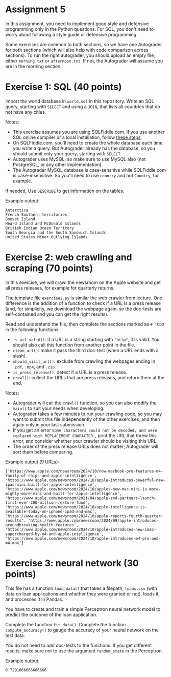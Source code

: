 # Assignment 5

In this assignment, you need to implement good style and defensive programming only in the Python questions. For SQL, you don't need to worry about following a style guide or defensive programming.

Some exercises are common to both sections, so we have one Autograder for both sections (which will also help with code comparison across sections). To run the right autograder, you should upload an empty file, either `morning.txt` or `afternoon.txt`. If not, the Autograder will assume you are in the morning section.

# Exercise 1: SQL (40 points)

Import the world database in `world.sql` in this repository. Write an SQL query, starting with `SELECT` and using a `JOIN`, that lists all countries that do not have any cities.

Notes:
- This exercise assumes you are using SQLFiddle.com. If you use another SQL online compiler or a local installation, follow [these steps](https://dev.mysql.com/doc/world-setup/en/world-setup-installation.html).
- On SQLFiddle.com, you'll need to create the whole database each time you write a query. But Autograder already has the database, so you should submit only your query, starting with `SELECT`.
- Autograder uses MySQL, so make sure to use MySQL also (not PostgreSQL, or any other implementation).
- The Autograder MySQL database is case-sensitive while SQLFiddle.com is case-insensitive. So you'll need to use `country` and not `Country`, for example.

If needed, Use `DESCRIBE` to get information on the tables.

Example output:

```
Antarctica
French Southern territories
Bouvet Island
Heard Island and McDonald Islands
British Indian Ocean Territory
South Georgia and the South Sandwich Islands
United States Minor Outlying Islands
```

# Exercise 2: web crawling and scraping (70 points)

In this exercise, we will crawl the newsroom on the Apple website and get all press releases, for example for quarterly returns.

The template file `exercise2.py` is similar the web crawler from lecture. One difference is the addition of a function to check if a URL is a press release (and, for simplicity, we download the webpage again, so the doc-tests are self-contained and you can get the right results).

Read and understand the file, then complete the sections marked as `# TODO` in the following functions:

- `is_url_valid()`: if a URL is a string starting with `"http"`, it is valid. You should also call this function from another point in the file.
- `clean_url()`: make it pass the third doc-test (when a URL ends with a slash).
- `should_visit_url()`: exclude from crawling the webpages ending in `.pdf`, `.mp4`, and `.zip`.
- `is_press_release()`: detect if a URL is a press release.
- `crawl()`: collect the URLs that are press releases, and return them at the end.

Notes:
- Autograder will call the `crawl()` function, so you can also modify the `main()` to suit your needs when developing.
- Autograder takes a few minutes to run your crawling code, so you may want to submit this file independently of the other exercises, and then again only in your last submission.
- If you get an error `Some characters could not be decoded, and were replaced with REPLACEMENT CHARACTER.`, print the URL that threw this error, and consider whether your crawler should be visiting this URL.
- The order of the press release URLs does not matter; Autograder will sort them before comparing.

Example output (9 URLs):

```
['https://www.apple.com/newsroom/2024/10/new-macbook-pro-features-m4-family-of-chips-and-apple-intelligence', 'https://www.apple.com/newsroom/2024/10/apple-introduces-powerful-new-ipad-mini-built-for-apple-intelligence', 'https://www.apple.com/newsroom/2024/10/apples-new-mac-mini-is-more-mighty-more-mini-and-built-for-apple-intelligence', 'https://www.apple.com/newsroom/2021/04/apple-and-partners-launch-first-ever-200-million-restore-fund', 'https://www.apple.com/newsroom/2024/10/apple-intelligence-is-available-today-on-iphone-ipad-and-mac', 'https://www.apple.com/newsroom/2024/10/apple-reports-fourth-quarter-results', 'https://www.apple.com/newsroom/2024/09/apple-introduces-groundbreaking-health-features', 'https://www.apple.com/newsroom/2024/10/apple-introduces-new-imac-supercharged-by-m4-and-apple-intelligence', 'https://www.apple.com/newsroom/2024/10/apple-introduces-m4-pro-and-m4-max']
```

# Exercise 3: neural network (30 points)

This file has a function `load_data()` that takes a filepath, `loans.csv` (with data on loan applications and whether they were granted or not), loads it, and processes it in Pandas.

You have to create and train a simple Perceptron neural network model to predict the outcome of the loan application.

Complete the function `fit_data()`. Complete the function `compute_accuracy()` to gauge the accuracy of your neural network on the test data.

You do not need to add doc-tests to the functions. If you get different results, make sure not to use the argument `random_state` in the Perceptron.

Example output:

```
0.7291666666666666
```

